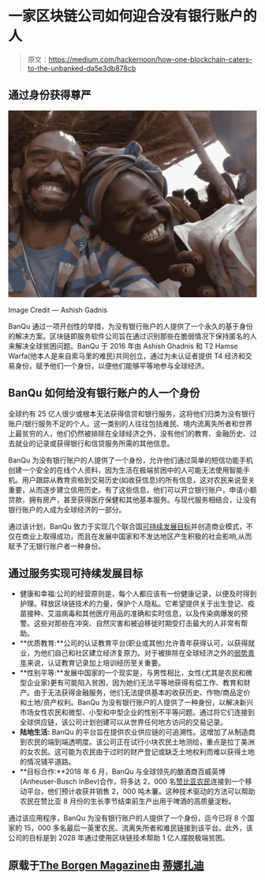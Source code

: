 # 一家区块链公司如何迎合没有银行账户的人

> 原文：<https://medium.com/hackernoon/how-one-blockchain-caters-to-the-unbanked-da5e3db878cb>

## 通过身份获得尊严

![](img/12b9c10cecc952bba2845f27d724681c.png)

Image Credit — Ashish Gadnis

BanQu 通过一项开创性的举措，为没有银行账户的人提供了一个永久的基于身份的解决方案。区块链即服务软件公司旨在通过识别那些在脆弱情况下保持匿名的人来解决全球贫困问题。BanQu 于 2016 年由 Ashish Ghadnis 和 T2 Hamse Warfa(他本人是来自索马里的难民)共同创立，通过为未认证者提供 T4 经济和交易身份，赋予他们一个身份，以便他们能够平等地参与全球经济。

## BanQu 如何给没有银行账户的人一个身份

全球约有 25 亿人很少或根本无法获得信贷和银行服务，这将他们归类为没有银行账户/银行服务不足的个人。这一类别的人往往包括难民、境内流离失所者和世界上最贫穷的人，他们仍然被排除在全球经济之外，没有他们的教育、金融历史、过去就业的记录或获得银行和信贷服务所需的其他信息。

BanQu 为没有银行账户的人提供了一个身份，允许他们通过简单的短信功能手机创建一个安全的在线个人资料，因为生活在极端贫困中的人可能无法使用智能手机。用户跟踪从教育资格到交易历史(如收获信息)的所有信息，这对农民来说至关重要，从而逐步建立信用历史。有了这些信息，他们可以开立银行账户，申请小额贷款，拥有房产，甚至获得医疗保健和其他基本服务。与现代服务相结合，让没有银行账户的人成为全球经济的一部分。

通过该计划，BanQu 致力于实现几个联合国[可持续发展目标](http://www.undp.org/content/undp/en/home/sustainable-development-goals.html)并创造商业模式，不仅在商业上取得成功，而且在发展中国家和不发达地区产生积极的社会影响,从而赋予了无银行账户者一种身份。

## 通过服务实现可持续发展目标

*   健康和幸福:公司的经营原则是，每个人都应该有一份健康记录，以便及时得到护理。释放区块链技术的力量，保护个人隐私。它希望提供关于出生登记、疫苗接种、艾滋病毒和其他医疗用品的准确和实时信息，以及传染病爆发的预警。这些对那些在冲突、自然灾害和被迫移徙时期受打击最大的人非常有帮助。
*   **优质教育:**公司的认证教育平台(职业或其他)允许青年获得认可，以获得就业，为他们自己和社区建立经济复原力。对于被排除在全球经济之外的[弱势青年](https://www.linkedin.com/pulse/banqu-thrilled-announce-its-upcoming-impact-investing-ashish-gadnis/)来说，认证教育记录加上培训经历至关重要。
*   **性别平等:**发展中国家的一个现实是，与男性相比，女性(尤其是农民和微型企业家)更有可能陷入贫困，因为她们无法平等地获得有偿工作、教育和财产。由于无法获得金融服务，他们无法提供基本的收获历史、作物/商品定价和土地/资产权利。BanQu 为没有银行账户的人提供了一种身份，以解决新兴市场女性农民和微型、小型和中型企业的性别不平等问题。通过将它们连接到全球供应链，该公司计划创建可以从世界任何地方访问的交易记录。
*   **陆地生活:** BanQu 的平台旨在提供农业供应链的可追溯性。这增加了从制造商到农民的端到端透明度。该公司正在试行小块农民土地测绘，重点是拉丁美洲的女农民。这可能为农民由于过时的财产登记或缺乏土地权利而难以获得土地的情况铺平道路。
*   **目标合作:**2018 年 6 月，BanQu 与全球领先的酿酒商百威英博(Anheuser-Busch InBev)合作，将多达 2，000 名[赞比亚农民](https://www.prnewswire.com/news-releases/banqu-launches-trailblazing-partnership-with-anheuser-busch-inbev-to-revolutionize-supply-chain-transparency-in-zambia-300703561.html)连接到一个移动平台，他们预计收获并销售 2，000 吨木薯。这种技术驱动的方法可以帮助农民在赞比亚 8 月份的生长季节结束前生产出用于啤酒的高质量淀粉。

通过该应用程序，BanQu 为没有银行账户的人提供了一个身份，迄今已将 8 个国家的 15，000 多名最后一英里农民、流离失所者和难民链接到该平台。此外，该公司的目标是到 2028 年通过使用区块链技术帮助 1 亿人摆脱极端贫困。

## **原载于**[**The Borgen Magazine**](http://www.borgenmagazine.com/banqu-gives-an-identity-to-the-unbanked/)**由** [**蒂娜扎迪**](https://www.linkedin.com/in/deenazaidi)